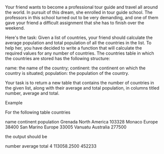 Your friend wants to become a professional tour guide and travel all around the world. In pursuit of this dream, she enrolled in tour guide school. The professors in this school turned out to be very demanding, and one of them gave your friend a difficult assignment that she has to finish over the weekend.

Here's the task: Given a list of countries, your friend should calculate the average population and total population of all the countries in the list. To help her, you have decided to write a function that will calculate the required values for any number of countries. The countries table in which the countries are stored has the following structure:

name: the name of the country;
continent: the continent on which the country is situated;
population: the population of the country.

Your task is to return a new table that contains the number of countries in the given list, along with their average and total population, in columns titled number, average and total.

Example

For the following table countries

name	    continent	    population
Grenada	    North America	103328
Monaco	    Europe	        38400
San Marino	Europe	        33005
Vanuatu	    Australia	    277500

the output should be

number	average	    total
4	    113058.2500	452233
